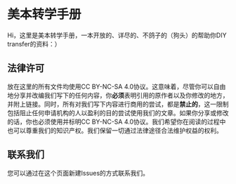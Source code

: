 # 美本转学手册

Hi，这里是美本转学手册，一本开放的、详尽的、不鸽子的（狗头）的帮助你DIY transfer的资料：）

## 法律许可

放在这里的所有文件均使用CC BY-NC-SA 4.0协议。这意味着，尽管你可以自由地分享并改编我们写下的任何内容，你**必须**表明引用的原作者以及你修改的地方，并附上链接。同时，所有对我们写下内容进行商用的尝试，都是**禁止的**，这一限制包括阻止任何申请机构的人以盈利的目的尝试使用我们的文章。如果你分享或修改的话，你也必须使用并标明CC BY-NC-SA 4.0协议。我们希望你在阅读的过程中也可以尊重我们的知识产权。我们保留一切通过法律途径合法维护权益的权利。

## 联系我们

您可以通过在这个页面新建Issues的方式联系我们。
